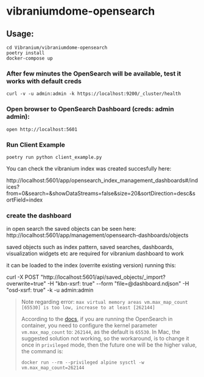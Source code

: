 # vibraniumdome-opensearch

## Usage:

```
cd Vibranium/vibraniumdome-opensearch
poetry install
docker-compose up
```

### After few minutes the OpenSearch will be available, test it works with default creds
```
curl -v -u admin:admin -k https://localhost:9200/_cluster/health
```

### Open browser to OpenSearch Dashboard (creds: admin admin):
```
open http://localhost:5601
```

### Run Client Example
```
poetry run python client_example.py
```

You can check the vibranium index was created succesfully here:

http://localhost:5601/app/opensearch_index_management_dashboards#/indices?from=0&search=&showDataStreams=false&size=20&sortDirection=desc&sortField=index


### create the dashboard
in open search the saved objects can be seen here:
http://localhost:5601/app/management/opensearch-dashboards/objects

saved objects such as index pattern, saved searches, dashboards, visualization widgets etc are required for vibranium dashboard to work

it can be loaded to the index (overrite existing version) running this:

curl -X POST "http://localhost:5601/api/saved_objects/_import?overwrite=true" -H "kbn-xsrf: true" --form "file=@dashboard.ndjson" -H "osd-xsrf: true" -k -u admin:admin


> Note regarding error: `max virtual memory areas vm.max_map_count [65530] is too low, increase to at least [262144]`
>
> According to the [docs](https://www.elastic.co/guide/en/elasticsearch/reference/8.11/docker.html#_macos_with_docker_for_mac), if you are running the OpenSearch in container, you need to configure the kernel parameter `vm.max_map_count` to: `262144`, as the default is `65530`. In Mac, the suggested solution not working, so the workaround, is to change it once in `privileged` mode, then the future one will be the higher value, the command is:
>
> `docker run --rm --privileged alpine sysctl -w vm.max_map_count=262144`